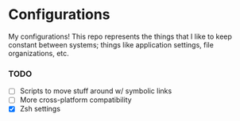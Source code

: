 # Configurations
My configurations! This repo represents the things that I like to keep constant between systems; things like
application settings, file organizations, etc.

### TODO
* [ ] Scripts to move stuff around w/ symbolic links
* [ ] More cross-platform compatibility
* [x]  Zsh settings
